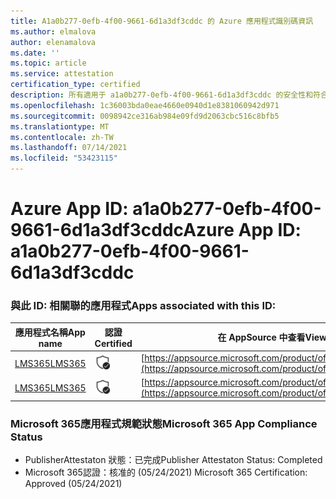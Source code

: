 ```yaml
---
title: A1a0b277-0efb-4f00-9661-6d1a3df3cddc 的 Azure 應用程式識別碼資訊
ms.author: elmalova
author: elenamalova
ms.date: ''
ms.topic: article
ms.service: attestation
certification_type: certified
description: 所有適用于 a1a0b277-0efb-4f00-9661-6d1a3df3cddc 的安全性和符合性資訊資訊。
ms.openlocfilehash: 1c36003bda0eae4660e0940d1e8381060942d971
ms.sourcegitcommit: 0098942ce316ab984e09fd9d2063cbc516c8bfb5
ms.translationtype: MT
ms.contentlocale: zh-TW
ms.lasthandoff: 07/14/2021
ms.locfileid: "53423115"
---
```

# <a name="azure-app-id-a1a0b277-0efb-4f00-9661-6d1a3df3cddc"></a><span data-ttu-id="68ae1-103">Azure App ID: a1a0b277-0efb-4f00-9661-6d1a3df3cddc</span><span class="sxs-lookup"><span data-stu-id="68ae1-103">Azure App ID: a1a0b277-0efb-4f00-9661-6d1a3df3cddc</span></span>


### <a name="apps-associated-with-this-id"></a><span data-ttu-id="68ae1-104">與此 ID: 相關聯的應用程式</span><span class="sxs-lookup"><span data-stu-id="68ae1-104">Apps associated with this ID:</span></span>
| <span data-ttu-id="68ae1-105">**應用程式名稱**</span><span class="sxs-lookup"><span data-stu-id="68ae1-105">**App name**</span></span> | <span data-ttu-id="68ae1-106">**認證**</span><span class="sxs-lookup"><span data-stu-id="68ae1-106">**Certified**</span></span> | <span data-ttu-id="68ae1-107">**在 AppSource 中查看**</span><span class="sxs-lookup"><span data-stu-id="68ae1-107">**View in AppSource**</span></span> |
|-|-|-|
| [<span data-ttu-id="68ae1-108">LMS365</span><span class="sxs-lookup"><span data-stu-id="68ae1-108">LMS365</span></span>](https://docs.microsoft.com/en-us/microsoft-365-app-certification/forward/WA104381467) | <img alt="Certified application badge" src="../media/certified-badge.png" height="25" width="25" /> | [https://appsource.microsoft.com/product/office/WA104381467](https://appsource.microsoft.com/product/office/WA104381467) |
| [<span data-ttu-id="68ae1-109">LMS365</span><span class="sxs-lookup"><span data-stu-id="68ae1-109">LMS365</span></span>](https://docs.microsoft.com/en-us/microsoft-365-app-certification/forward/elearningforce.lms365_spfx) | <img alt="Certified application badge" src="../media/certified-badge.png" height="25" width="25" /> | [https://appsource.microsoft.com/product/office/elearningforce.lms365_spfx](https://appsource.microsoft.com/product/office/elearningforce.lms365_spfx) |

### <a name="microsoft-365-app-compliance-status"></a><span data-ttu-id="68ae1-110">Microsoft 365應用程式規範狀態</span><span class="sxs-lookup"><span data-stu-id="68ae1-110">Microsoft 365 App Compliance Status</span></span>
- <span data-ttu-id="68ae1-111">PublisherAttestaton 狀態：已完成</span><span class="sxs-lookup"><span data-stu-id="68ae1-111">Publisher Attestaton Status: Completed</span></span>
- <span data-ttu-id="68ae1-112">Microsoft 365認證：核准的 (05/24/2021) </span><span class="sxs-lookup"><span data-stu-id="68ae1-112">Microsoft 365 Certification: Approved (05/24/2021)</span></span>
